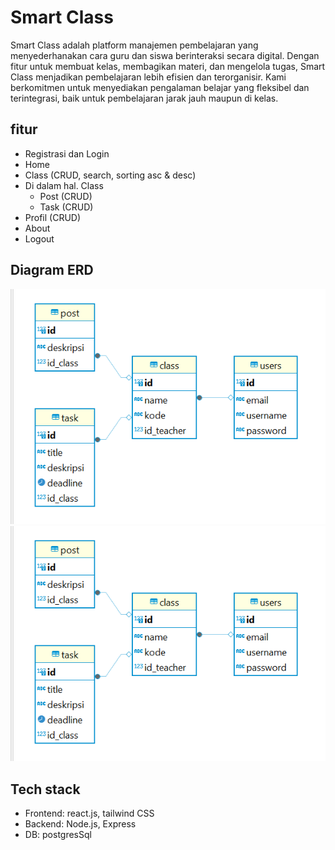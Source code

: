 # Smart Class

Smart Class adalah platform manajemen pembelajaran yang menyederhanakan cara guru dan siswa berinteraksi secara digital. Dengan fitur untuk membuat kelas, membagikan materi, dan mengelola tugas, Smart Class menjadikan pembelajaran lebih efisien dan terorganisir. Kami berkomitmen untuk menyediakan pengalaman belajar yang fleksibel dan terintegrasi, baik untuk pembelajaran jarak jauh maupun di kelas.

## fitur
- Registrasi dan Login
- Home 
- Class (CRUD, search, sorting asc & desc)
- Di dalam hal. Class
    - Post (CRUD)
    - Task (CRUD)
- Profil (CRUD)
- About
- Logout

## Diagram ERD
![Diagram ER](../frontend/src/assets/images/ERD_SmartClass.png) 
![Diagram ER](../frontend/src/assets/images/ERD_SmartClass.png) 

## Tech stack 
- Frontend: react.js, tailwind CSS
- Backend: Node.js, Express
- DB: postgresSql
